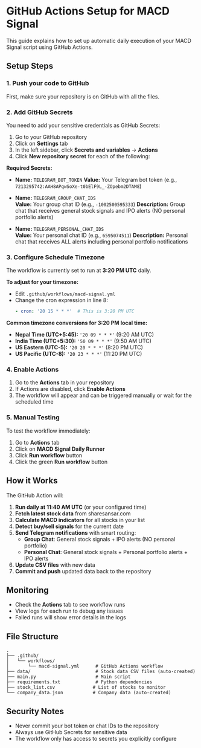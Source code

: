 # GitHub Actions Setup for MACD Signal

This guide explains how to set up automatic daily execution of your MACD Signal script using GitHub Actions.

## Setup Steps

### 1. Push your code to GitHub
First, make sure your repository is on GitHub with all the files.

### 2. Add GitHub Secrets
You need to add your sensitive credentials as GitHub Secrets:

1. Go to your GitHub repository
2. Click on **Settings** tab
3. In the left sidebar, click **Secrets and variables** → **Actions**
4. Click **New repository secret** for each of the following:

**Required Secrets:**
- **Name:** `TELEGRAM_BOT_TOKEN`
  **Value:** Your Telegram bot token (e.g., `7213295742:AAH8APqwSoXe-t0bElF9L_-ZOpebm2DTAM8`)

- **Name:** `TELEGRAM_GROUP_CHAT_IDS`  
  **Value:** Your group chat ID (e.g., `-1002500595333`)
  **Description:** Group chat that receives general stock signals and IPO alerts (NO personal portfolio alerts)

- **Name:** `TELEGRAM_PERSONAL_CHAT_IDS`  
  **Value:** Your personal chat ID (e.g., `6595074511`)
  **Description:** Personal chat that receives ALL alerts including personal portfolio notifications

### 3. Configure Schedule Timezone
The workflow is currently set to run at **3:20 PM UTC** daily.

**To adjust for your timezone:**
- Edit `.github/workflows/macd-signal.yml`
- Change the cron expression in line 8:
  ```yaml
  - cron: '20 15 * * *'  # This is 3:20 PM UTC
  ```

**Common timezone conversions for 3:20 PM local time:**
- **Nepal Time (UTC+5:45):** `'20 09 * * *'` (9:20 AM UTC)
- **India Time (UTC+5:30):** `'50 09 * * *'` (9:50 AM UTC)  
- **US Eastern (UTC-5):** `'20 20 * * *'` (8:20 PM UTC)
- **US Pacific (UTC-8):** `'20 23 * * *'` (11:20 PM UTC)

### 4. Enable Actions
1. Go to the **Actions** tab in your repository
2. If Actions are disabled, click **Enable Actions**
3. The workflow will appear and can be triggered manually or wait for the scheduled time

### 5. Manual Testing
To test the workflow immediately:
1. Go to **Actions** tab
2. Click on **MACD Signal Daily Runner**
3. Click **Run workflow** button
4. Click the green **Run workflow** button

## How it Works

The GitHub Action will:
1. **Run daily at 11:40 AM UTC** (or your configured time)
2. **Fetch latest stock data** from sharesansar.com
3. **Calculate MACD indicators** for all stocks in your list
4. **Detect buy/sell signals** for the current date
5. **Send Telegram notifications** with smart routing:
   - **Group Chat**: General stock signals + IPO alerts (NO personal portfolio)
   - **Personal Chat**: General stock signals + Personal portfolio alerts + IPO alerts
6. **Update CSV files** with new data
7. **Commit and push** updated data back to the repository

## Monitoring

- Check the **Actions** tab to see workflow runs
- View logs for each run to debug any issues
- Failed runs will show error details in the logs

## File Structure
```
.
├── .github/
│   └── workflows/
│       └── macd-signal.yml      # GitHub Actions workflow
├── data/                        # Stock data CSV files (auto-created)
├── main.py                      # Main script
├── requirements.txt             # Python dependencies
├── stock_list.csv              # List of stocks to monitor
└── company_data.json           # Company data (auto-created)
```

## Security Notes
- Never commit your bot token or chat IDs to the repository
- Always use GitHub Secrets for sensitive data
- The workflow only has access to secrets you explicitly configure 
